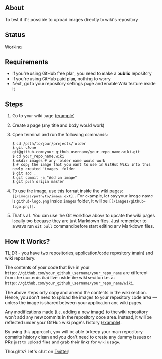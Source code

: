 ## About

To test if it's possible to upload images directly to wiki's repository

## Status

Working

## Requirements

- If you're using GitHub free plan, you need to make a **public** repository
- If you're using GitHub paid plan, nothing to worry
- Next, go to your repository settings page and enable Wiki feature inside it

## Steps

1. Go to your wiki page ([example](https://github.com/zulhfreelancer/github-wiki-images/wiki))
2. Create a page (any title and body would work)
3. Open terminal and run the following commands:

    ```
    $ cd /path/to/your/projects/folder
    $ git clone git@github.com:your_github_username/your_repo_name.wiki.git
    $ cd your_repo_name.wiki
    $ mkdir images # any folder name would work
    $ # copy the image that you want to use in GitHub Wiki into this newly created 'images' folder
    $ git add .
    $ git commit -m "Add an image"
    $ git push origin master
    ```
    
4. To use the image, use this format inside the wiki pages: `[[/images/path/to/image.ext]]`. For example, let say your image name is `github-logo.png` inside `images` folder, it will be `[[/images/github-logo.png]]`.

5. That's all. You can use the Git workflow above to update the wiki pages locally too because they are just Markdown files. Just remember to always run `git pull` command before start editing any Markdown files.

## How It Works?

TL;DR - you have two repositories; application/code repository (main) and wiki repository.

The contents of your code that live in your `https://github.com/your_github_username/your_repo_name` are different from the contents that live inside the wiki section i.e. at `https://github.com/your_github_username/your_repo_name/wiki`.

The above steps only copy and amend the contents in the wiki section. Hence, you don't need to upload the images to your repository code area — unless the image is shared between your application and wiki pages.

Any modifications made (i.e. adding a new image) to the wiki repository won't add any new commits in the repository code area. Instead, it will be reflected under your GitHub wiki page's history ([example](https://github.com/zulhfreelancer/github-wiki-images/wiki/Home/_history)).

By using this approach, you will be able to keep your main repository commits history clean and you don't need to create any dummy issues or PRs just to upload files and grab their links for wiki usage.

Thoughts? Let's chat on [Twitter](https://twitter.com/zulhhandyplast)!
